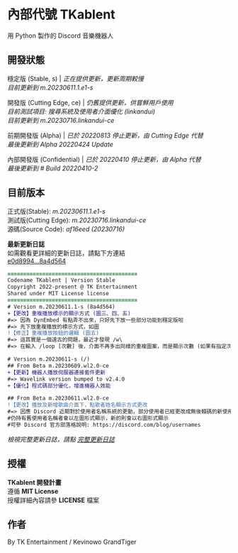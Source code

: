 # 內部代號 TKablent
用 Python 製作的 Discord 音樂機器人

## 開發狀態
穩定版 (Stable, s) | *正在提供更新，更新周期較慢*  
*目前更新到 m.20230611.1.e1-s*  

開發版 (Cutting Edge, ce) | *仍舊提供更新，供嘗鮮用戶使用*  
*目前測試項目: 搜尋系統及使用者介面優化 (linkandui)*  
*目前更新到 m.20230716.linkandui-ce*  

前期開發版 (Alpha) | *已於 20220813 停止更新，由 Cutting Edge 代替*  
*最後更新到 Alpha 20220424 Update*  

內部開發版 (Confidential) | *已於 20220410 停止更新，由 Alpha 代替*  
*最後更新到 # Build 20220410-2*

## 目前版本
正式版(Stable): *m.20230611.1.e1-s*  
測試版(Cutting Edge): *m.20230716.linkandui-ce*  
源碼(Source Code): *af16eed (20230716)*
  
**最新更新日誌**  
如需觀看更詳細的更新日誌，請點下方連結  
[e0d8994...8a4d564](https://github.com/TK-Entertainment/tkablent/compare/e0d8994...8a4d564)

```diff
=========================================
Codename TKablent | Version Stable
Copyright 2022-present @ TK Entertainment
Shared under MIT License license
=========================================
# Version m.20230611.1-s (8a4d564)
+【更改】重複播放標示的顯示方式 (圖三、四、五)
#=> 因為 DynEmbed 有點弄不出來，只好先下放一些部分功能到穩定版啦
#=> 先下放重複播放的標示方式，如圖
!【修正】重複播放按鈕的邏輯 (圖五)
#=> 這其實是一個遠古的問題，最近才發現 /w\
#=> 在輸入 /loop [次數] 後，介面不再多出同樣的重複圖案，而是顯示次數 (如果有指定次數的話)

# Version m.20230611-s (/)
## From Beta m.20230609.wl2.0-ce
+【更新】機器人播放伺服器連接套件更新
#=> Wavelink version bumped to v2.4.0
+【優化】程式碼部分優化，增進機器人效能

## From Beta m.20230611.wl2.0-ce
!【更改】播放及新增歌曲介面下，點歌者姓名顯示方式更改
#=> 因應 Discord 近期對於使用者名稱系統的更動，部分使用者已經更改成無後輟碼的新使用者名稱格式，故機器人修正部分顯示問題 (本來會顯示#0) (我知道有些人很不爽這個變更，但沒辦法ww)
#仍持有舊使用者名稱者會以左圖形式顯示，新的則會以右圖形式顯示
#可參 Discord 官方部落格說明: https://discord.com/blog/usernames
```  
*檢視完整更新日誌，請點 [完整更新日誌](https://github.com/TK-Entertainment/tkablent/blob/main/CHANGELOG.md)*
## 授權
**TKablent 開發計畫**  
遵循 **MIT License**  
授權詳細內容請參 **LICENSE** 檔案
## 作者
By TK Entertainment / Kevinowo GrandTiger
